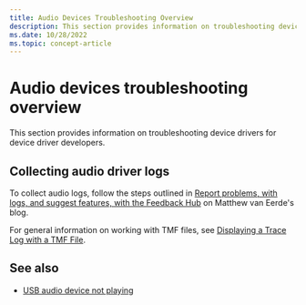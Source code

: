 ```yaml
---
title: Audio Devices Troubleshooting Overview
description: This section provides information on troubleshooting device drivers for device driver developers.
ms.date: 10/28/2022
ms.topic: concept-article
---
```


# Audio devices troubleshooting overview

This section provides information on troubleshooting device drivers for device driver developers.

## Collecting audio driver logs

To collect audio logs, follow the steps outlined in [Report problems, with logs, and suggest features, with the Feedback Hub](https://matthewvaneerde.wordpress.com/2016/09/26/report-problems-with-logs-and-suggest-features-with-the-feedback-hub/) on Matthew van Eerde's blog.

For general information on working with TMF files, see [Displaying a Trace Log with a TMF File](../devtest/displaying-a-trace-log-with-a-tmf-file.md).

## See also

- [USB audio device not playing](usb-audio-not-playing.md)
